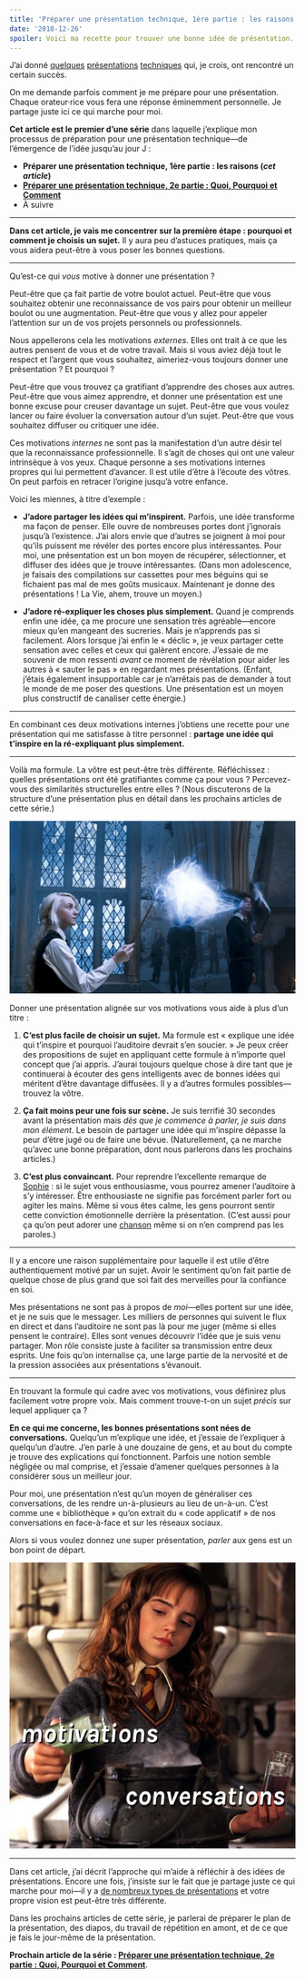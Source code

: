 ```yaml
---
title: 'Préparer une présentation technique, 1ère partie : les raisons'
date: '2018-12-26'
spoiler: Voici ma recette pour trouver une bonne idée de présentation.
---
```


J’ai donné [quelques](https://www.youtube.com/watch?v=xsSnOQynTHs) [présentations](https://www.youtube.com/watch?v=nLF0n9SACd4) [techniques](https://www.youtube.com/watch?v=dpw9EHDh2bM) qui, je crois, ont rencontré un certain succès.

On me demande parfois comment je me prépare pour une présentation.  Chaque orateur·rice vous fera une réponse éminemment personnelle.  Je partage juste ici ce qui marche pour moi.

**Cet article est le premier d’une série** dans laquelle j’explique mon processus de préparation pour une présentation technique—de l’émergence de l’idée jusqu’au jour J :

* **Préparer une présentation technique, 1ère partie : les raisons (*cet article*)**
* **[Préparer une présentation technique, 2e partie : Quoi, Pourquoi et Comment](/preparing-for-tech-talk-part-2-what-why-and-how/)**
* À suivre

---

**Dans cet article, je vais me concentrer sur la première étape : pourquoi et comment je choisis un sujet.**  Il y aura peu d’astuces pratiques, mais ça vous aidera peut-être à vous poser les bonnes questions.

---

Qu’est-ce qui *vous* motive à donner une présentation ?

Peut-être que ça fait partie de votre boulot actuel.  Peut-être que vous souhaitez obtenir une reconnaissance de vos pairs pour obtenir un meilleur boulot ou une augmentation.  Peut-être que vous y allez pour appeler l’attention sur un de vos projets personnels ou professionnels.

Nous appellerons cela les motivations *externes*. Elles ont trait à ce que les autres pensent de vous et de votre travail.  Mais si vous aviez déjà tout le respect et l’argent que vous souhaitez, aimeriez-vous toujours donner une présentation ? Et pourquoi ?

Peut-être que vous trouvez ça gratifiant d’apprendre des choses aux autres.  Peut-être que vous aimez apprendre, et donner une présentation est une bonne excuse pour creuser davantage un sujet.  Peut-être que vous voulez lancer ou faire évoluer la conversation autour d’un sujet.  Peut-être que vous souhaitez diffuser ou critiquer une idée.

Ces motivations *internes* ne sont pas la manifestation d’un autre désir tel que la reconnaissance professionnelle.  Il s’agit de choses qui ont une valeur intrinsèque à vos yeux.  Chaque personne a ses motivations internes propres qui lui permettent d’avancer.  Il est utile d’être à l’écoute des vôtres.  On peut parfois en retracer l’origine jusqu’à votre enfance.

Voici les miennes, à titre d’exemple :

* **J’adore partager les idées qui m’inspirent.**  Parfois, une idée transforme ma façon de penser.  Elle ouvre de nombreuses portes dont j’ignorais jusqu’à l’existence.  J’ai alors envie que d’autres se joignent à moi pour qu’ils puissent me révéler des portes encore plus intéressantes.  Pour moi, une présentation est un bon moyen de récupérer, sélectionner, et diffuser des idées que je trouve intéressantes.  (Dans mon adolescence, je faisais des compilations sur cassettes pour mes béguins qui se fichaient pas mal de mes goûts musicaux.  Maintenant je donne des présentations ! La Vie, ahem, trouve un moyen.)

* **J’adore ré-expliquer les choses plus simplement.**  Quand je comprends enfin une idée, ça me procure une sensation très agréable—encore mieux qu’en mangeant des sucreries.  Mais je n’apprends pas si facilement.  Alors lorsque j’ai enfin le « déclic », je veux partager cette sensation avec celles et ceux qui galèrent encore.  J’essaie de me souvenir de mon ressenti *avant* ce moment de révélation pour aider les autres à « sauter le pas » en regardant mes présentations. (Enfant, j’étais également insupportable car je n’arrêtais pas de demander à tout le monde de me poser des questions.  Une présentation est un moyen plus constructif de canaliser cette énergie.)

---

En combinant ces deux motivations internes j’obtiens une recette pour une présentation qui me satisfasse à titre personnel : **partage une idée qui t’inspire en la ré-expliquant plus simplement.**

---

Voilà ma formule.  La vôtre est peut-être très différente. Réfléchissez : quelles présentations ont été gratifiantes comme ça pour vous ? Percevez-vous des similarités structurelles entre elles ? (Nous discuterons de la structure d’une présentation plus en détail dans les prochains articles de cette série.)

![Luna Lovegood invocant un sort de Patronus. Image © 2007 Warner Bros. Ent](./patronus.jpg)

Donner une présentation alignée sur vos motivations vous aide à plus d’un titre :

1. **C‘est plus facile de choisir un sujet.**  Ma formule est « explique une idée qui t’inspire et pourquoi l’auditoire devrait s’en soucier. »  Je peux créer des propositions de sujet en appliquant cette formule à n’importe quel concept que j’ai appris.  J’aurai toujours quelque chose à dire tant que je continuerai à écouter des gens intelligents avec de bonnes idées qui méritent d’être davantage diffusées.  Il y a d’autres formules possibles—trouvez la vôtre.

2. **Ça fait moins peur une fois sur scène.**  Je suis terrifié 30 secondes avant la présentation mais *dès que je commence à parler, je suis dans mon élément*.  Le besoin de partager une idée qui m’inspire dépasse la peur d’être jugé ou de faire une bévue.  (Naturellement, ça ne marche qu’avec une bonne préparation, dont nous parlerons dans les prochains articles.)

3. **C’est plus convaincant.**  Pour reprendre l’excellente remarque de [Sophie](https://mobile.twitter.com/sophiebits/status/1077723835481284608) : si le sujet vous enthousiasme, vous pourrez amener l’auditoire à s’y intéresser. Être enthousiaste ne signifie pas forcément parler fort ou agiter les mains.  Même si vous êtes calme, les gens pourront sentir cette conviction émotionnelle derrière la présentation. (C’est aussi pour ça qu’on peut adorer une [chanson](https://www.youtube.com/watch?v=6SWIwW9mg8s) même si on n’en comprend pas les paroles.)

---

Il y a encore une raison supplémentaire pour laquelle il est utile d’être authentiquement motivé par un sujet.  Avoir le sentiment qu’on fait partie de quelque chose de plus grand que soi fait des merveilles pour la confiance en soi.

Mes présentations ne sont pas à propos de *moi*—elles portent sur une idée, et je ne suis que le messager.  Les milliers de personnes qui suivent le flux en direct et dans l’auditoire ne sont pas là pour me juger (même si elles pensent le contraire).  Elles sont venues découvrir l’idée que je suis venu partager.  Mon rôle consiste juste à faciliter sa transmission entre deux esprits.  Une fois qu’on internalise ça, une large partie de la nervosité et de la pression associées aux présentations s’évanouit.

---

En trouvant la formule qui cadre avec vos motivations, vous définirez plus facilement votre propre voix.  Mais comment trouve-t-on un sujet *précis* sur lequel appliquer ça ?

**En ce qui me concerne, les bonnes présentations sont nées de conversations.**  Quelqu’un m’explique une idée, et j’essaie de l’expliquer à quelqu’un d’autre.  J’en parle à une douzaine de gens, et au bout du compte je trouve des explications qui fonctionnent.  Parfois une notion semble négligée ou mal comprise, et j’essaie d’amener quelques personnes à la considérer sous un meilleur jour.

Pour moi, une présentation n’est qu’un moyen de généraliser ces conversations, de les rendre un-à-plusieurs au lieu de un-à-un.  C’est comme une « bibliothèque » qu’on extrait du « code applicatif » de nos conversations en face-à-face et sur les réseaux sociaux.

Alors si vous voulez donnez une super présentation, *parler* aux gens est un bon point de départ.

![Hermione Granger concoctant une potion. Les mots « motivations » et « conversations » sont superposées aux fioles. Le chaudron est une métaphore de votre présentation. Image © 2001 Warner Bros. Ent](./cauldron.jpg)

---

Dans cet article, j’ai décrit l’approche qui m’aide à réfléchir à des idées de présentations.  Encore une fois, j’insiste sur le fait que je partage juste ce qui marche pour moi—il y a [de nombreux types de présentations](https://mobile.twitter.com/jackiehluo/status/1077717283026411520) et votre propre vision est peut-être très différente.

Dans les prochains articles de cette série, je parlerai de préparer le plan de la présentation, des diapos, du travail de répétition en amont, et de ce que je fais le jour-même de la présentation.

**Prochain article de la série : [Préparer une présentation technique, 2e partie : Quoi, Pourquoi et Comment](/preparing-for-tech-talk-part-2-what-why-and-how/)**.
